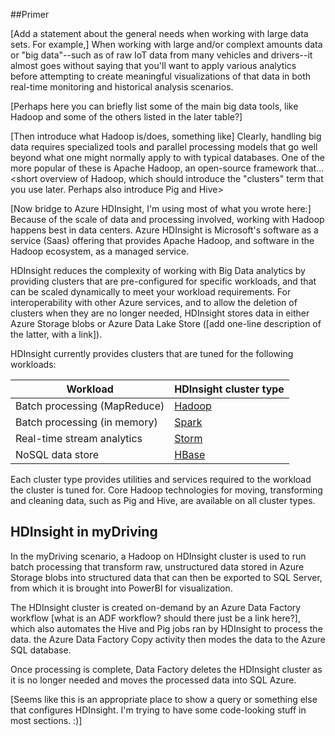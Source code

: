 ##Primer
 
[Add a statement about the general needs when working with large data sets. For example,] When working with large and/or complext amounts data or "big data"--such as of raw IoT data from many vehicles and drivers--it almost goes without saying that you'll want to apply various analytics before attempting to create meaningful visualizations of that data in both real-time monitoring and historical analysis scenarios.

[Perhaps here you can briefly list some of the main big data tools, like Hadoop and some of the others listed in the later table?]

[Then introduce what Hadoop is/does, something like] Clearly, handling big data requires specialized tools and parallel processing models that go well beyond what one might normally apply to with typical databases. One of the more popular of these is Apache Hadoop, an open-source framework that...<short overview of Hadoop, which should introduce the "clusters" term that you use later. Perhaps also introduce Pig and Hive>

[Now bridge to Azure HDInsight, I'm using most of what you wrote here:] Because of the scale of data and processing involved, working with Hadoop happens best in data centers. Azure HDInsight is Microsoft's software as a service (Saas) offering that provides Apache Hadoop, and software in the Hadoop ecosystem, as a managed service.

HDInsight reduces the complexity of working with Big Data analytics by providing clusters that are pre-configured for specific workloads, and that can be scaled dynamically to meet your workload requirements. For interoperability with other Azure services, and to allow the deletion of clusters when they are no longer needed, HDInsight stores data in either Azure Storage blobs or Azure Data Lake Store ([add one-line description of the latter, with a link]).

HDInsight currently provides clusters that are tuned for the following workloads:

| Workload | HDInsight cluster type |
| ----- | ----- |
| Batch processing (MapReduce) | [Hadoop](hdinsight-hadoop-introduction.md) |
| Batch processing (in memory) | [Spark](hdinsight-apache-spark-overview.md) |
| Real-time stream analytics | [Storm](hdinsight-storm-overview.md) |
| NoSQL data store | [HBase](hdinsight-hbase-overview.md) |

Each cluster type provides utilities and services required to the workload the cluster is tuned for. Core Hadoop technologies for moving, transforming and cleaning data, such as Pig and Hive, are available on all cluster types.


## HDInsight in myDriving

In the myDriving scenario, a Hadoop on HDInsight cluster is used to run batch processing that transform raw, unstructured data stored in Azure Storage blobs into structured data that can then be exported to SQL Server, from which it is brought into PowerBI for visualization.

The HDInsight cluster is created on-demand by an Azure Data Factory workflow [what is an ADF workflow? should there just be a link here?], which also automates the Hive and Pig jobs ran by HDInsight to process the data. the Azure Data Factory Copy activity then modes the data to the Azure SQL database.
 
Once processing is complete, Data Factory deletes the HDInsight cluster as it is no longer needed and moves the processed data into SQL Azure.

[Seems like this is an appropriate place to show a query or something else that configures HDInsight. I'm trying to have some code-looking stuff in most sections. :)]

